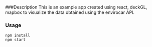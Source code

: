 ###Description
This is an example app created using react, deckGL, mapbox to visualize the data obtained using the envirocar API.

### Usage
```
npm install
npm start
```

